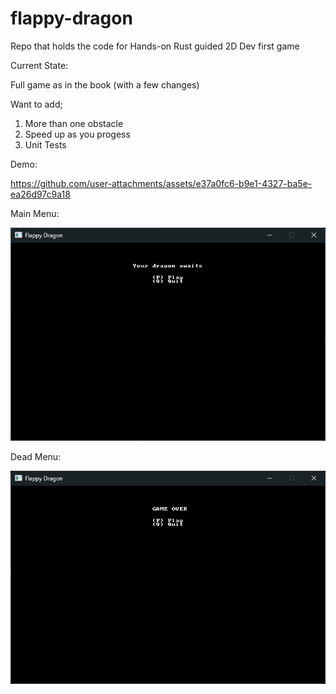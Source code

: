 # flappy-dragon

Repo that holds the code for Hands-on Rust guided 2D Dev first game

Current State: 

Full game as in the book (with a few changes)

Want to add;

1. More than one obstacle
2. Speed up as you progess
3. Unit Tests

Demo:


https://github.com/user-attachments/assets/e37a0fc6-b9e1-4327-ba5e-ea26d97c9a18




Main Menu:

![Main Menu](images/Main-Menu.png)

Dead Menu:

![Dead Menu](images/Game-over.png)
